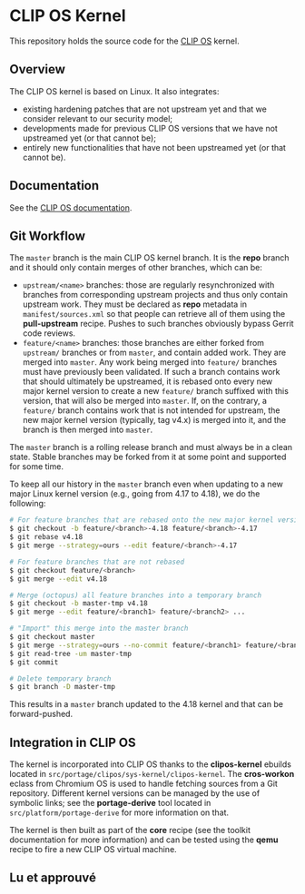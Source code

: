 CLIP OS Kernel
==============

This repository holds the source code for the [CLIP OS](https://clip-os.org) kernel.

Overview
--------

The CLIP OS kernel is based on Linux. It also integrates:
- existing hardening patches that are not upstream yet and that we consider
  relevant to our security model;
- developments made for previous CLIP OS versions that we have not upstreamed
  yet (or that cannot be);
- entirely new functionalities that have not been upstreamed yet (or that
  cannot be).

Documentation
-------------

See the [CLIP OS documentation](https://docs.clip-os.org).

Git Workflow
------------

The `master` branch is the main CLIP OS kernel branch. It is the **repo**
branch and it should only contain merges of other branches, which can be:
- `upstream/<name>` branches: those are regularly resynchronized with branches
  from corresponding upstream projects and thus only contain upstream work.
  They must be declared as **repo** metadata in `manifest/sources.xml` so that
  people can retrieve all of them using the **pull-upstream** recipe. Pushes to
  such branches obviously bypass Gerrit code reviews.
- `feature/<name>` branches: those branches are either forked from `upstream/`
  branches or from `master`, and contain added work. They are merged into
  `master`. Any work being merged into `feature/` branches must have previously
  been validated.
  If such a branch contains work that should ultimately be upstreamed, it is
  rebased onto every new major kernel version to create a new `feature/` branch
  suffixed with this version, that will also be merged into `master`. If, on
  the contrary, a `feature/` branch contains work that is not intended for
  upstream, the new major kernel version (typically, tag v4.x) is merged into
  it, and the branch is then merged into `master`.

The `master` branch is a rolling release branch and must always be in a clean
state. Stable branches may be forked from it at some point and supported for
some time.

To keep all our history in the `master` branch even when updating to a new
major Linux kernel version (e.g., going from 4.17 to 4.18), we do the
following:
```bash
# For feature branches that are rebased onto the new major kernel version
$ git checkout -b feature/<branch>-4.18 feature/<branch>-4.17
$ git rebase v4.18
$ git merge --strategy=ours --edit feature/<branch>-4.17

# For feature branches that are not rebased
$ git checkout feature/<branch>
$ git merge --edit v4.18

# Merge (octopus) all feature branches into a temporary branch
$ git checkout -b master-tmp v4.18
$ git merge --edit feature/<branch1> feature/<branch2> ...

# "Import" this merge into the master branch
$ git checkout master
$ git merge --strategy=ours --no-commit feature/<branch1> feature/<branch2> ...
$ git read-tree -um master-tmp
$ git commit

# Delete temporary branch
$ git branch -D master-tmp
```

This results in a `master` branch updated to the 4.18 kernel and that can be forward-pushed.

Integration in CLIP OS
----------------------

The kernel is incorporated into CLIP OS thanks to the **clipos-kernel** ebuilds
located in `src/portage/clipos/sys-kernel/clipos-kernel`. The **cros-workon**
eclass from Chromium OS is used to handle fetching sources from a Git
repository. Different kernel versions can be managed by the use of symbolic
links; see the **portage-derive** tool located in `src/platform/portage-derive`
for more information on that.

The kernel is then built as part of the **core** recipe (see the toolkit
documentation for more information) and can be tested using the **qemu**
recipe to fire a new CLIP OS virtual machine.

Lu et approuvé
---------------
